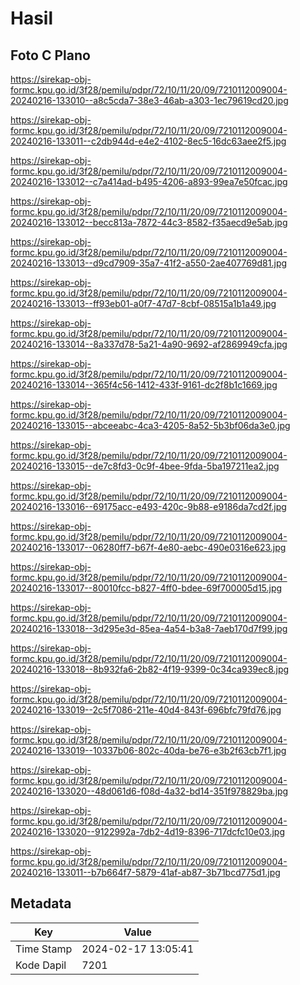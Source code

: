 # Hasil

## Foto C Plano

https://sirekap-obj-formc.kpu.go.id/3f28/pemilu/pdpr/72/10/11/20/09/7210112009004-20240216-133010--a8c5cda7-38e3-46ab-a303-1ec79619cd20.jpg

https://sirekap-obj-formc.kpu.go.id/3f28/pemilu/pdpr/72/10/11/20/09/7210112009004-20240216-133011--c2db944d-e4e2-4102-8ec5-16dc63aee2f5.jpg

https://sirekap-obj-formc.kpu.go.id/3f28/pemilu/pdpr/72/10/11/20/09/7210112009004-20240216-133012--c7a414ad-b495-4206-a893-99ea7e50fcac.jpg

https://sirekap-obj-formc.kpu.go.id/3f28/pemilu/pdpr/72/10/11/20/09/7210112009004-20240216-133012--becc813a-7872-44c3-8582-f35aecd9e5ab.jpg

https://sirekap-obj-formc.kpu.go.id/3f28/pemilu/pdpr/72/10/11/20/09/7210112009004-20240216-133013--d9cd7909-35a7-41f2-a550-2ae407769d81.jpg

https://sirekap-obj-formc.kpu.go.id/3f28/pemilu/pdpr/72/10/11/20/09/7210112009004-20240216-133013--ff93eb01-a0f7-47d7-8cbf-08515a1b1a49.jpg

https://sirekap-obj-formc.kpu.go.id/3f28/pemilu/pdpr/72/10/11/20/09/7210112009004-20240216-133014--8a337d78-5a21-4a90-9692-af2869949cfa.jpg

https://sirekap-obj-formc.kpu.go.id/3f28/pemilu/pdpr/72/10/11/20/09/7210112009004-20240216-133014--365f4c56-1412-433f-9161-dc2f8b1c1669.jpg

https://sirekap-obj-formc.kpu.go.id/3f28/pemilu/pdpr/72/10/11/20/09/7210112009004-20240216-133015--abceeabc-4ca3-4205-8a52-5b3bf06da3e0.jpg

https://sirekap-obj-formc.kpu.go.id/3f28/pemilu/pdpr/72/10/11/20/09/7210112009004-20240216-133015--de7c8fd3-0c9f-4bee-9fda-5ba197211ea2.jpg

https://sirekap-obj-formc.kpu.go.id/3f28/pemilu/pdpr/72/10/11/20/09/7210112009004-20240216-133016--69175acc-e493-420c-9b88-e9186da7cd2f.jpg

https://sirekap-obj-formc.kpu.go.id/3f28/pemilu/pdpr/72/10/11/20/09/7210112009004-20240216-133017--06280ff7-b67f-4e80-aebc-490e0316e623.jpg

https://sirekap-obj-formc.kpu.go.id/3f28/pemilu/pdpr/72/10/11/20/09/7210112009004-20240216-133017--80010fcc-b827-4ff0-bdee-69f700005d15.jpg

https://sirekap-obj-formc.kpu.go.id/3f28/pemilu/pdpr/72/10/11/20/09/7210112009004-20240216-133018--3d295e3d-85ea-4a54-b3a8-7aeb170d7f99.jpg

https://sirekap-obj-formc.kpu.go.id/3f28/pemilu/pdpr/72/10/11/20/09/7210112009004-20240216-133018--8b932fa6-2b82-4f19-9399-0c34ca939ec8.jpg

https://sirekap-obj-formc.kpu.go.id/3f28/pemilu/pdpr/72/10/11/20/09/7210112009004-20240216-133019--2c5f7086-211e-40d4-843f-696bfc79fd76.jpg

https://sirekap-obj-formc.kpu.go.id/3f28/pemilu/pdpr/72/10/11/20/09/7210112009004-20240216-133019--10337b06-802c-40da-be76-e3b2f63cb7f1.jpg

https://sirekap-obj-formc.kpu.go.id/3f28/pemilu/pdpr/72/10/11/20/09/7210112009004-20240216-133020--48d061d6-f08d-4a32-bd14-351f978829ba.jpg

https://sirekap-obj-formc.kpu.go.id/3f28/pemilu/pdpr/72/10/11/20/09/7210112009004-20240216-133020--9122992a-7db2-4d19-8396-717dcfc10e03.jpg

https://sirekap-obj-formc.kpu.go.id/3f28/pemilu/pdpr/72/10/11/20/09/7210112009004-20240216-133011--b7b664f7-5879-41af-ab87-3b71bcd775d1.jpg


## Metadata

| Key        | Value               |
| ---------- | ------------------- |
| Time Stamp | 2024-02-17 13:05:41 |
| Kode Dapil | 7201                |



